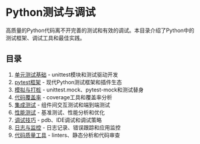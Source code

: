 # Python测试与调试

高质量的Python代码离不开完善的测试和有效的调试。本目录介绍了Python中的测试框架、调试工具和最佳实践。

## 目录

1. [单元测试基础](./单元测试基础.md) - unittest模块和测试驱动开发
2. [pytest框架](./pytest框架.md) - 现代Python测试框架和插件生态
3. [模拟与打桩](./模拟与打桩.md) - unittest.mock、pytest-mock和测试替身
4. [代码覆盖率](./代码覆盖率.md) - coverage工具和覆盖率分析
5. [集成测试](./集成测试.md) - 组件间交互测试和端到端测试
6. [性能测试](./性能测试.md) - 基准测试、性能分析和优化
7. [调试技巧](./调试技巧.md) - pdb、IDE调试和调试策略
8. [日志与监控](./日志与监控.md) - 日志记录、错误跟踪和应用监控
9. [代码质量工具](./代码质量工具.md) - linters、静态分析和代码审查
